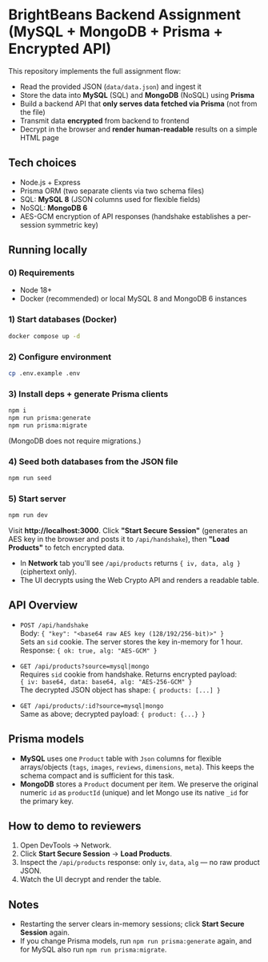 # BrightBeans Backend Assignment (MySQL + MongoDB + Prisma + Encrypted API)

This repository implements the full assignment flow:
- Read the provided JSON (`data/data.json`) and ingest it
- Store the data into **MySQL** (SQL) and **MongoDB** (NoSQL) using **Prisma**
- Build a backend API that **only serves data fetched via Prisma** (not from the file)
- Transmit data **encrypted** from backend to frontend
- Decrypt in the browser and **render human-readable** results on a simple HTML page

## Tech choices

- Node.js + Express
- Prisma ORM (two separate clients via two schema files)
- SQL: **MySQL 8** (JSON columns used for flexible fields)
- NoSQL: **MongoDB 6**
- AES-GCM encryption of API responses (handshake establishes a per-session symmetric key)


## Running locally

### 0) Requirements

- Node 18+
- Docker (recommended) or local MySQL 8 and MongoDB 6 instances

### 1) Start databases (Docker)

```bash
docker compose up -d
```

### 2) Configure environment

```bash
cp .env.example .env
```

### 3) Install deps + generate Prisma clients

```bash
npm i
npm run prisma:generate   
npm run prisma:migrate

```

(MongoDB does not require migrations.)

### 4) Seed both databases from the JSON file

```bash
npm run seed
```

### 5) Start server

```bash
npm run dev
```

Visit **http://localhost:3000**. Click **"Start Secure Session"** (generates an AES key in the browser and posts it to `/api/handshake`), then **"Load Products"** to fetch encrypted data.

- In **Network** tab you'll see `/api/products` returns `{ iv, data, alg }` (ciphertext only).
- The UI decrypts using the Web Crypto API and renders a readable table.

## API Overview

- `POST /api/handshake`  
  Body: `{ "key": "<base64 raw AES key (128/192/256-bit)>" }`  
  Sets an `sid` cookie. The server stores the key in-memory for 1 hour.  
  Response: `{ ok: true, alg: "AES-GCM" }`

- `GET /api/products?source=mysql|mongo`  
  Requires `sid` cookie from handshake. Returns encrypted payload:  
  `{ iv: base64, data: base64, alg: "AES-256-GCM" }`  
  The decrypted JSON object has shape: `{ products: [...] }`

- `GET /api/products/:id?source=mysql|mongo`  
  Same as above; decrypted payload: `{ product: {...} }`

## Prisma models

- **MySQL** uses one `Product` table with `Json` columns for flexible arrays/objects (`tags`, `images`, `reviews`, `dimensions`, `meta`). This keeps the schema compact and is sufficient for this task.
- **MongoDB** stores a `Product` document per item. We preserve the original numeric `id` as `productId` (unique) and let Mongo use its native `_id` for the primary key.


## How to demo to reviewers

1. Open DevTools → Network.
2. Click **Start Secure Session** → **Load Products**.
3. Inspect the `/api/products` response: only `iv`, `data`, `alg` — no raw product JSON.
4. Watch the UI decrypt and render the table.

## Notes

- Restarting the server clears in-memory sessions; click **Start Secure Session** again.
- If you change Prisma models, run `npm run prisma:generate` again, and for MySQL also run `npm run prisma:migrate`.


